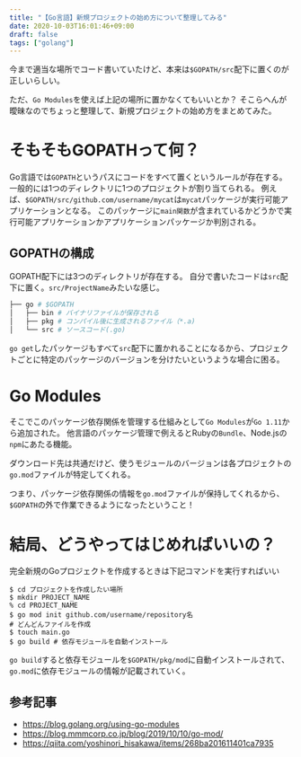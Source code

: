 ```yaml
---
title: "【Go言語】新規プロジェクトの始め方について整理してみる"
date: 2020-10-03T16:01:46+09:00
draft: false
tags: ["golang"]
---
```


今まで適当な場所でコード書いていたけど、本来は`$GOPATH/src`配下に置くのが正しいらしい。

ただ、`Go Modules`を使えば上記の場所に置かなくてもいいとか？
そこらへんが曖昧なのでちょっと整理して、新規プロジェクトの始め方をまとめてみた。

<!--more-->

# そもそもGOPATHって何？
Go言語では`GOPATH`というパスにコードをすべて置くというルールが存在する。
一般的には1つのディレクトリに1つのプロジェクトが割り当てられる。
例えば、`$GOPATH/src/github.com/username/mycat`は`mycat`パッケージが実行可能アプリケーションとなる。
このパッケージに`main関数`が含まれているかどうかで実行可能アプリケーションかアプリケーションパッケージか判別される。

## GOPATHの構成
GOPATH配下には3つのディレクトリが存在する。
自分で書いたコードは`src`配下に置く。`src/ProjectName`みたいな感じ。
```bash
├── go # $GOPATH
│   ├── bin # バイナリファイルが保存される
│   ├── pkg # コンパイル後に生成されるファイル（*.a)
│   └── src # ソースコード(.go)
```

`go get`したパッケージもすべて`src`配下に置かれることになるから、プロジェクトごとに特定のパッケージのバージョンを分けたいというような場合に困る。

# Go Modules
そこでこのパッケージ依存関係を管理する仕組みとして`Go Modules`が`Go 1.11`から追加された。
他言語のパッケージ管理で例えるとRubyの`Bundle`、Node.jsの`npm`にあたる機能。

ダウンロード先は共通だけど、使うモジュールのバージョンは各プロジェクトの`go.mod`ファイルが特定してくれる。

つまり、パッケージ依存関係の情報を`go.mod`ファイルが保持してくれるから、`$GOPATH`の外で作業できるようになったということ！

# 結局、どうやってはじめればいいの？
完全新規のGoプロジェクトを作成するときは下記コマンドを実行すればいい
```fish
$ cd プロジェクトを作成したい場所
$ mkdir PROJECT_NAME
% cd PROJECT_NAME
$ go mod init github.com/username/repository名
# どんどんファイルを作成
$ touch main.go
$ go build # 依存モジュールを自動インストール
```

`go build`すると依存モジュールを`$GOPATH/pkg/mod`に自動インストールされて、`go.mod`に依存モジュールの情報が記載されていく。

## 参考記事
- https://blog.golang.org/using-go-modules
- https://blog.mmmcorp.co.jp/blog/2019/10/10/go-mod/
- https://qiita.com/yoshinori_hisakawa/items/268ba201611401ca7935